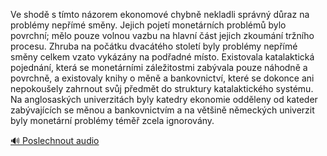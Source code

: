 
Ve shodě s tímto názorem ekonomové chybně nekladli správný důraz na problémy nepřímé směny. Jejich pojetí monetárních problémů bylo povrchní; mělo pouze volnou vazbu na hlavní část jejich zkoumání tržního procesu. Zhruba na počátku dvacátého století byly problémy nepřímé směny celkem vzato vykázány na podřadné místo. Existovala katalaktická pojednání, která se monetárními záležitostmi zabývala pouze náhodně a povrchně, a existovaly knihy o měně a bankovnictví, které se dokonce ani nepokoušely zahrnout svůj předmět do struktury katalaktického systému. Na anglosaských univerzitách byly katedry ekonomie odděleny od kateder zabývajících se měnou a bankovnictvím a na většině německých univerzit byly monetární problémy téměř zcela ignorovány.

[🔊 Poslechnout audio](/data/7-paragraphs/audio/chapter_42/para_003-Ve-shod-s-tmto-nzorem-ekonomov-chybn-nekladli.mp3)
